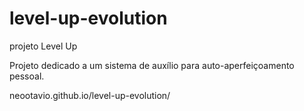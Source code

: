 # level-up-evolution
projeto Level Up

Projeto dedicado a um sistema de auxílio para auto-aperfeiçoamento pessoal.

neootavio.github.io/level-up-evolution/
